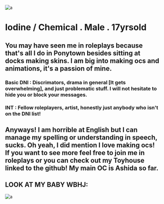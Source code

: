 ![a](https://i.pinimg.com/736x/69/15/6e/69156e021baace50703a16daf57da153.jpg)

# Iodine / Chemical . Male . 17yrsold

## You may have seen me in roleplays because that's all I do in Ponytown besides sitting at docks making skins. I am big into making ocs and animations, it's a passion of mine.

### Basic DNI : Discrimators, drama in general [It gets overwhelming], and just problematic stuff. I will not hesitate to hide you or block your messages.

### INT : Fellow roleplayers, artist, honestly just anybody who isn't on the DNI list! 

## Anyways! I am horrible at English but I can manage my spelling or understanding in speech, sucks. Oh yeah, I did mention I love making ocs! If you want to see more feel free to join me in roleplays or you can check out my Toyhouse linked to the github! My main OC is Ashida so far.

## LOOK AT MY BABY  WBHJ: 

![a](https://media.discordapp.net/attachments/1386831328061685870/1416826607053570209/6fabfc09566e135bcda53d7c542c1c32.png?ex=68c8421a&is=68c6f09a&hm=9c2a69c67c4870557ec3d577c8f91b39e47a0d41af6440da775d26c9d6dfe8b5&=&format=webp&quality=lossless&width=636&height=519)
